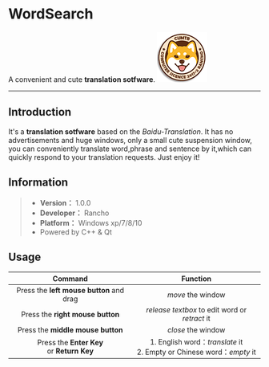 # WordSearch

A convenient and cute **translation sotfware**.
![](https://github.com/RanchoTuring/WordSearch/raw/master/img/UI.png)

***
## Introduction
It's a **translation sotfware** based on the *Baidu-Translation*. 
It has no advertisements and huge windows, only a small cute suspension window, you can conveniently translate word,phrase and sentence by it,which can quickly respond to your translation requests.
Just enjoy it!


## Information

> * **Version：** 1.0.0
> * **Developer：** Rancho
> * **Platform：** Windows xp/7/8/10
> * Powered by C++ & Qt

## Usage
  
|Command |Function
|:-:|:-:
|Press the **left mouse button** and drag | *move* the window
|Press the **right mouse button** | *release textbox* to edit word or *retract* it  
|Press the **middle mouse button** | *close* the window
|Press the **Enter Key** <br>or **Return Key**| 1. English word：*translate* it<br>2. Empty or Chinese word：*empty* it
	
